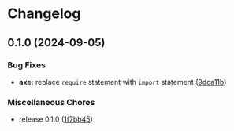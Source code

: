 # Changelog

## 0.1.0 (2024-09-05)


### Bug Fixes

* **axe:** replace `require` statement with `import` statement ([9dca11b](https://github.com/koralle/vitest-axe/commit/9dca11b95be2f2aa179c3478fa9ff0fc5a29f58d))


### Miscellaneous Chores

* release 0.1.0 ([1f7bb45](https://github.com/koralle/vitest-axe/commit/1f7bb457bab06532438a9bd29d4d3b6958db8a70))
